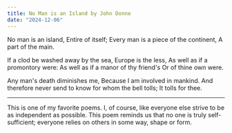 ```yaml
---
title: No Man is an Island by John Donne
date: "2024-12-06"
---
```


No man is an island,
Entire of itself;
Every man is a piece of the continent,
A part of the main.

If a clod be washed away by the sea,
Europe is the less,
As well as if a promontory were:
As well as if a manor of thy friend's
Or of thine own were.

Any man's death diminishes me,
Because I am involved in mankind.
And therefore never send to know for whom the bell tolls;
It tolls for thee.

_____________________
This is one of my favorite poems. I, of course, like everyone else strive to be as independent as possible. This poem reminds us that no one is truly self-sufficient; everyone relies on others in some way, shape or form. 
